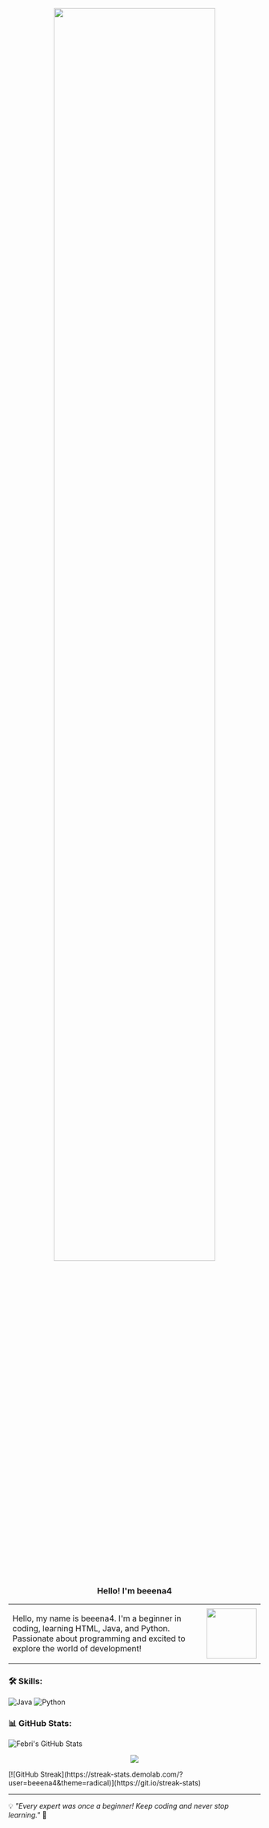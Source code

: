 
<p align="center">
  <img src="https://media.giphy.com/media/VbjGDid2RXgTjheXo2/giphy.gif" style="width: 80%; max-width: 800px; height: auto;">
</p>

<h3 align="center">
  Hello! I'm beeena4
</h3>

<div align="left">
  <table>
    <tr>
      <td>
        <p>
          Hello, my name is beeena4. I'm a beginner in coding, learning HTML, Java, and Python. 
          Passionate about programming and excited to explore the world of development!
        </p>
      </td>
      <td>
        <img src="https://media.giphy.com/media/7DxEk8Nm2fOjy06jtP/giphy.gif" width="100">
      </td>
    </tr>
  </table>
</div>


### 🛠️ Skills:
![Java](https://img.shields.io/badge/Java-007396?style=for-the-badge&logo=java&logoColor=white)
![Python](https://img.shields.io/badge/Python-3776AB?style=for-the-badge&logo=python&logoColor=white)

### 📊 GitHub Stats:
![Febri's GitHub Stats](https://github-readme-stats.vercel.app/api?username=beeena4&show_icons=true&theme=radical)
<p align="center">
  <img src="https://github-readme-stats.vercel.app/api/top-langs/?username=beeena4&layout=compact&langs_count=6&theme=radical">
</p>
[![GitHub Streak](https://streak-stats.demolab.com/?user=beeena4&theme=radical)](https://git.io/streak-stats)


---
💡 *"Every expert was once a beginner! Keep coding and never stop learning."* 🚀
